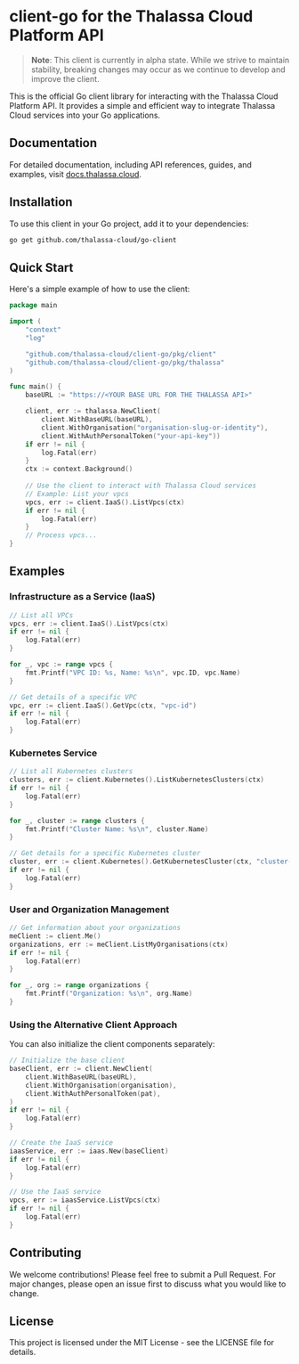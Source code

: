 # client-go for the Thalassa Cloud Platform API

> **Note**: This client is currently in alpha state. While we strive to maintain stability, breaking changes may occur as we continue to develop and improve the client.

This is the official Go client library for interacting with the Thalassa Cloud Platform API. It provides a simple and efficient way to integrate Thalassa Cloud services into your Go applications.

## Documentation

For detailed documentation, including API references, guides, and examples, visit [docs.thalassa.cloud](https://docs.thalassa.cloud).

## Installation

To use this client in your Go project, add it to your dependencies:

```bash
go get github.com/thalassa-cloud/go-client
```

## Quick Start

Here's a simple example of how to use the client:

```go
package main

import (
    "context"
    "log"

    "github.com/thalassa-cloud/client-go/pkg/client"
    "github.com/thalassa-cloud/client-go/pkg/thalassa"
)

func main() {
    baseURL := "https://<YOUR BASE URL FOR THE THALASSA API>"

    client, err := thalassa.NewClient(
		client.WithBaseURL(baseURL),
		client.WithOrganisation("organisation-slug-or-identity"),
        client.WithAuthPersonalToken("your-api-key"))
    if err != nil {
        log.Fatal(err)
    }
    ctx := context.Background()
    
    // Use the client to interact with Thalassa Cloud services
    // Example: List your vpcs
    vpcs, err := client.IaaS().ListVpcs(ctx)
    if err != nil {
        log.Fatal(err)
    }
    // Process vpcs...
}
```

## Examples

### Infrastructure as a Service (IaaS)

```go
// List all VPCs
vpcs, err := client.IaaS().ListVpcs(ctx)
if err != nil {
    log.Fatal(err)
}

for _, vpc := range vpcs {
    fmt.Printf("VPC ID: %s, Name: %s\n", vpc.ID, vpc.Name)
}

// Get details of a specific VPC
vpc, err := client.IaaS().GetVpc(ctx, "vpc-id")
if err != nil {
    log.Fatal(err)
}
```

### Kubernetes Service

```go
// List all Kubernetes clusters
clusters, err := client.Kubernetes().ListKubernetesClusters(ctx)
if err != nil {
    log.Fatal(err)
}

for _, cluster := range clusters {
    fmt.Printf("Cluster Name: %s\n", cluster.Name)
}

// Get details for a specific Kubernetes cluster
cluster, err := client.Kubernetes().GetKubernetesCluster(ctx, "cluster-id")
if err != nil {
    log.Fatal(err)
}
```

### User and Organization Management

```go
// Get information about your organizations
meClient := client.Me()
organizations, err := meClient.ListMyOrganisations(ctx)
if err != nil {
    log.Fatal(err)
}

for _, org := range organizations {
    fmt.Printf("Organization: %s\n", org.Name)
}
```

### Using the Alternative Client Approach

You can also initialize the client components separately:

```go
// Initialize the base client
baseClient, err := client.NewClient(
    client.WithBaseURL(baseURL),
    client.WithOrganisation(organisation),
    client.WithAuthPersonalToken(pat),
)
if err != nil {
    log.Fatal(err)
}

// Create the IaaS service
iaasService, err := iaas.New(baseClient)
if err != nil {
    log.Fatal(err)
}

// Use the IaaS service
vpcs, err := iaasService.ListVpcs(ctx)
if err != nil {
    log.Fatal(err)
}
```

## Contributing

We welcome contributions! Please feel free to submit a Pull Request. For major changes, please open an issue first to discuss what you would like to change.

## License

This project is licensed under the MIT License - see the LICENSE file for details.
